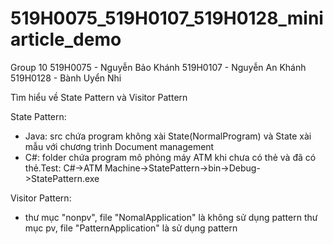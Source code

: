 # 519H0075_519H0107_519H0128_miniarticle_demo
Group 10
519H0075 - Nguyễn Bảo Khánh
519H0107 - Nguyễn An Khánh
519H0128 - Bành Uyển Nhi

Tìm hiểu về State Pattern và Visitor Pattern

State Pattern:
  - Java: src chứa program không xài State(NormalProgram) và State xài mẫu với chương trình Document management
  - C#: folder chứa program mô phỏng máy ATM khi chưa có thẻ và đã có thẻ.Test: C#->ATM Machine->StatePattern->bin->Debug->StatePattern.exe

Visitor Pattern:
  - thư mục "nonpv", file "NomalApplication" là không sử dụng pattern thư mục pv, file "PatternApplication" là sử dụng pattern 
